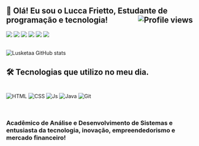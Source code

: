 ## 👋 Olá! Eu sou o Lucca Frietto, Estudante de programação e tecnologia! <img src="https://komarev.com/ghpvc/?username=Lusketaa&color=yellow" alt="Profile views" align="right"/>

<div> 
	<a href="https://api.whatsapp.com/send?phone=5551998774490" target="_blank"><img src="https://img.shields.io/badge/WhatsApp-25D366?style=for-the-badge&logo=whatsapp&logoColor=white" target="_blank"></a>
	<a href="https://instagram.com/luccafrietto" target="_blank"><img src="https://img.shields.io/badge/-Instagram-%23E4405F?style=for-the-badge&logo=instagram&logoColor=white" target="_blank"></a>
	<a href="https://www.linkedin.com/in/lucca-frietto-b578a4168/" target="_blank"><img src="https://img.shields.io/badge/-LinkedIn-%230077B5?style=for-the-badge&logo=linkedin&logoColor=white" target="_blank"></a>
	<a href="https://broadleaf-yam-b37.notion.site/Template-De-Organiza-o-3e4bc5c27bd34283894a302bcb8660c1" target="_blank"><img src="https://img.shields.io/badge/Notion-000000?style=for-the-badge&logo=notion&logoColor=white" target="_blank"></a>
	<a href="https://open.spotify.com/playlist/7qy40wjU7mAHWEsB1mESbM" target="_blank"><img src="https://img.shields.io/badge/Spotify-1ED760?&style=for-the-badge&logo=spotify&logoColor=white" target="_blank"></a>
    	<a href ="mailto:Luccafrietto1@hotmail.com"><img src="https://img.shields.io/badge/Microsoft_Outlook-0078D4?style=for-the-badge&logo=microsoft-outlook&logoColor=white"></a> 
</div>


<br>![Lusketaa GitHub stats](https://github-readme-stats.vercel.app/api?username=Lusketaa&show_icons=true&theme=dracula&count_private=true)</br>

 
## 🛠️ Tecnologias que utilizo no meu dia.

<div style="display: inline_block"><br>
	<img align="center" alt="HTML" src="https://img.shields.io/badge/HTML5-E34F26?style=for-the-badge&logo=html5&logoColor=white">
	<img align="center" alt="CSS" src="https://img.shields.io/badge/CSS3-1572B6?style=for-the-badge&logo=css3&logoColor=white">
	<img align="center" alt="Js" src="https://img.shields.io/badge/JavaScript-F7DF1E?style=for-the-badge&logo=javascript&logoColor=black">
	<img align="center" alt="Java" src="https://img.shields.io/badge/Java-ED8B00?style=for-the-badge&logo=openjdk&logoColor=white">
 	<img align="center" alt="Git" src="https://img.shields.io/badge/GIT-E44C30?style=for-the-badge&logo=git&logoColor=white">
</div>

<br><h3>Acadêmico de Análise e Desenvolvimento de Sistemas e entusiasta da tecnologia, inovação, empreendedorismo e mercado financeiro!</h3><br>


